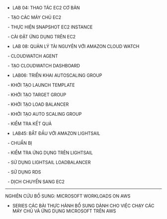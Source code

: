 * LAB 04: THAO TÁC EC2 CƠ BẢN

 	- TẠO CÁC MÁY CHỦ EC2

 	- THỰC HIỆN SNAPSHOT EC2 INSTANCE

 	- CÀI ĐẶT ỨNG DỤNG TRÊN EC2



* LAB 08: QUẢN LÝ TÀI NGUYÊN VỚI AMAZON CLOUD WATCH

 	- CLOUDWATCH AGENT

 	- TẠO CLOUDWATCH DASHBOARD



* LAB06: TRIỂN KHAI AUTOSCALING GROUP

 	- KHỞI TẠO LAUNCH TEMPLATE

 	- KHỞI TẠO TARGET GROUP

 	- KHỞI TẠO LOAD BALANCER

 	- KHỞI TẠO AUTO SCALING GROUP

 	- KIỂM TRA KẾT QUẢ



* LAB45: BẮT ĐẦU VỚI AMAZON LIGHTSAIL

 	- CHUẨN BỊ

 	- KIỂM TRA ỨNG DỤNG TRÊN LIGHTSAIL

 	- SỬ DỤNG LIGHTSAIL LOADBALANCER

 	- SỬ DỤNG RDS

 	- DỊCH CHUYỂN SANG EC2



---

NGHIÊN CỨU BỔ SUNG: MICROSOFT WORKLOADS ON AWS

* SERIES CÁC BÀI THỰC HÀNH BỔ SUNG DÀNH CHO VIỆC CHẠY CÁC MÁY CHỦ VÀ ỨNG DỤNG MICROSOFT TRÊN AWS

